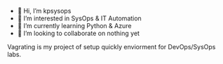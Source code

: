 - 👋 Hi, I’m kpsysops
- 👀 I’m interested in SysOps & IT Automation 
- 🌱 I’m currently learning Python & Azure
- 💞️ I’m looking to collaborate on nothing yet
<!---- 📫 How to reach me 
--->
<!---
kpsysops/kpsysops is a ✨ special ✨ repository because its `README.md` (this file) appears on your GitHub profile.
You can click the Preview link to take a look at your changes.
--->

Vagrating is my project of setup quickly enviorment for DevOps/SysOps labs. 
